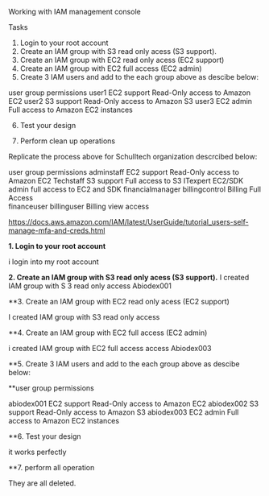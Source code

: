 Working with IAM management console

Tasks

1. Login to your root account
2. Create an IAM group with S3 read only acess (S3 support).
3. Create an IAM group with EC2 read only acess (EC2 support)
4. Create an IAM group with EC2 full access (EC2 admin)
5. Create 3 IAM users and add to the each group above as descibe below:


user      group          permissions
user1     EC2 support     Read-Only access to Amazon EC2
user2     S3 support      Read-Only access to Amazon S3
user3     EC2 admin       Full access to Amazon EC2 instances

6. Test your design

7. Perform clean up operations


Replicate the process above for  Schulltech organization descrcibed below:


user               group                       permissions
adminstaff         EC2 support          Read-Only access to Amazon EC2
Techstaff          S3 support           Full access to S3
ITexpert           EC2/SDK admin        full access to EC2 and SDK
financialmanager     billingcontrol      Billing Full Access  
financeuser          billinguser          Billing view access



https://docs.aws.amazon.com/IAM/latest/UserGuide/tutorial_users-self-manage-mfa-and-creds.html






**1. Login to your root account**

i login into my root account


**2. Create an IAM group with S3 read only acess (S3 support).**
I created IAM group with S 3 read only access  Abiodex001


**3. Create an IAM group with EC2 read only acess (EC2 support)

I created IAM group with S3 read only access

**4. Create an IAM group with EC2 full access (EC2 admin)


i created IAM group with EC2 full access access Abiodex003


**5. Create 3 IAM users and add to the each group above as descibe below:




**user      group          permissions
  
  abiodex001   EC2 support     Read-Only access to Amazon EC2
  abiodex002   S3 support      Read-Only access to Amazon S3
  abiodex003   EC2 admin       Full access to Amazon EC2 instances
  
  
  
  **6. Test your design
  
  it works perfectly
  
 **7. perform all operation
 
 They are all deleted.












